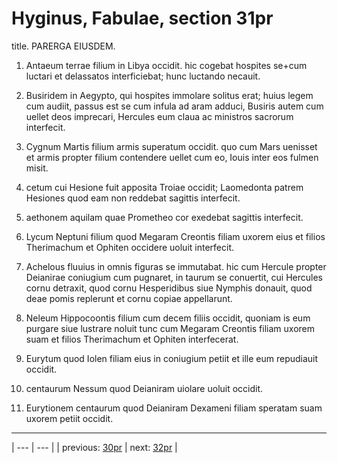 # Hyginus, Fabulae, section 31pr

title. PARERGA EIUSDEM.



1. Antaeum terrae filium in Libya occidit. hic cogebat hospites se+cum luctari et delassatos interficiebat; hunc luctando necauit.



2. Busiridem in Aegypto, qui hospites immolare solitus erat; huius legem cum audiit, passus est se cum infula ad aram adduci, Busiris autem cum uellet deos imprecari, Hercules eum claua ac ministros sacrorum interfecit.



3. Cygnum Martis filium armis superatum occidit. quo cum Mars uenisset et armis propter filium contendere uellet cum eo, Iouis inter eos fulmen misit.



4. cetum cui Hesione fuit apposita Troiae occidit; Laomedonta patrem Hesiones quod eam non reddebat sagittis interfecit.



5. aethonem aquilam quae Prometheo cor exedebat sagittis interfecit.



6. Lycum Neptuni filium quod Megaram Creontis filiam uxorem eius et filios Therimachum et Ophiten occidere uoluit interfecit.



7. Achelous fluuius in omnis figuras se immutabat. hic cum Hercule propter Deianirae coniugium cum pugnaret, in taurum se conuertit, cui Hercules cornu detraxit, quod cornu Hesperidibus siue Nymphis donauit, quod deae pomis replerunt et cornu copiae appellarunt.



8. Neleum Hippocoontis filium cum decem filiis occidit, quoniam is eum purgare siue lustrare noluit tunc cum Megaram Creontis filiam uxorem suam et filios Therimachum et Ophiten interfecerat.



9. Eurytum quod Iolen filiam eius in coniugium petiit et ille eum repudiauit occidit.



10. centaurum Nessum quod Deianiram uiolare uoluit occidit.



11. Eurytionem centaurum quod Deianiram Dexameni filiam speratam suam uxorem petiit occidit.



---

| --- | --- |
| previous: [30pr](../30pr/) | next: [32pr](../32pr/) |